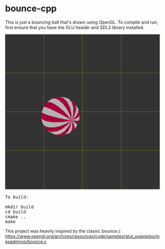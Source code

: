 # bounce-cpp

This is just a bouncing ball that's drawn using OpenGL. To compile and run, first ensure that you have the GLU header and SDL2 library installed.

![Bouncing ball](bouncing-ball.png)

<pre>
To build:

mkdir build
cd build
cmake ..
make
</pre>

This project was heavily inspired by the classic bounce.c\
<https://www.opengl.org/archives/resources/code/samples/glut_examples/mesademos/bounce.c>